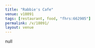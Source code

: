 ```yaml
---
title: "Rabbie's Cafe"
venue: v18091
tags: [restaurant, food, "fhrs:662905"]
permalink: /v/18091/
layout: venue
---
```

null